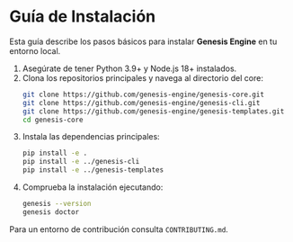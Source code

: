 # Guía de Instalación

Esta guía describe los pasos básicos para instalar **Genesis Engine** en tu entorno local.

1. Asegúrate de tener Python 3.9+ y Node.js 18+ instalados.
2. Clona los repositorios principales y navega al directorio del core:
   ```bash
   git clone https://github.com/genesis-engine/genesis-core.git
   git clone https://github.com/genesis-engine/genesis-cli.git
   git clone https://github.com/genesis-engine/genesis-templates.git
   cd genesis-core
   ```
3. Instala las dependencias principales:
   ```bash
   pip install -e .
   pip install -e ../genesis-cli
   pip install -e ../genesis-templates
   ```
4. Comprueba la instalación ejecutando:
   ```bash
   genesis --version
   genesis doctor
   ```

Para un entorno de contribución consulta `CONTRIBUTING.md`.
